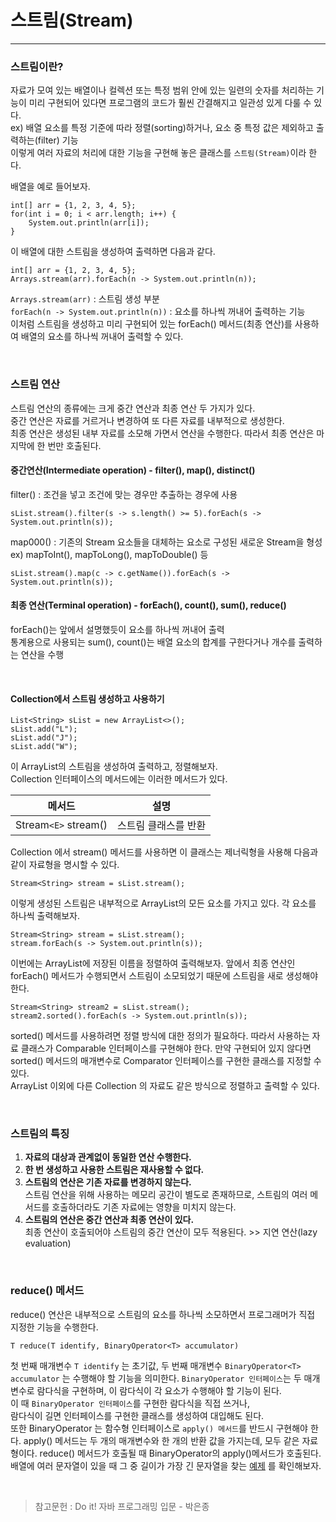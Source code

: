 # 스트림(Stream)
___
### 스트림이란?
자료가 모여 있는 배열이나 컬렉션 또는 특정 범위 안에 있는 일련의 숫자를 처리하는 기능이 미리 구현되어 있다면 프로그램의 코드가 훨씬 간결해지고 일관성 있게 다룰 수 있다.  
ex) 배열 요소를 특정 기준에 따라 정렬(sorting)하거나, 요소 중 특정 값은 제외하고 출력하는(filter) 기능  
이렇게 여러 자료의 처리에 대한 기능을 구현해 놓은 클래스를 `스트림(Stream)`이라 한다.

배열을 예로 들어보자.
```
int[] arr = {1, 2, 3, 4, 5};
for(int i = 0; i < arr.length; i++) {
    System.out.println(arr[i]);
}
```
이 배열에 대한 스트림을 생성하여 출력하면 다음과 같다.
```
int[] arr = {1, 2, 3, 4, 5};
Arrays.stream(arr).forEach(n -> System.out.println(n));
```
`Arrays.stream(arr)` : 스트림 생성 부분  
`forEach(n -> System.out.println(n))` : 요소를 하나씩 꺼내어 출력하는 기능  
이처럼 스트림을 생성하고 미리 구현되어 있는 forEach() 메서드(최종 연산)를 사용하여 배열의 요소를 하나씩 꺼내어 출력할 수 있다.  

<br>

### 스트림 연산
스트림 연산의 종류에는 크게 중간 연산과 최종 연산 두 가지가 있다.  
중간 연산은 자료를 거르거나 변경하여 또 다른 자료를 내부적으로 생성한다.  
최종 연산은 생성된 내부 자료를 소모해 가면서 연산을 수행한다. 따라서 최종 연산은 마지막에 한 번만 호출된다.  

#### 중간연산(Intermediate operation) - filter(), map(), distinct()
filter() : 조건을 넣고 조건에 맞는 경우만 추출하는 경우에 사용
```
sList.stream().filter(s -> s.length() >= 5).forEach(s -> System.out.println(s));
```
map000() : 기존의 Stream 요소들을 대체하는 요소로 구성된 새로운 Stream을 형성  
ex) mapToInt(), mapToLong(), mapToDouble() 등
```
sList.stream().map(c -> c.getName()).forEach(s -> System.out.println(s));
```

#### 최종 연산(Terminal operation) - forEach(), count(), sum(), reduce()
forEach()는 앞에서 설명했듯이 요소를 하나씩 꺼내어 출력  
통계용으로 사용되는 sum(), count()는 배열 요소의 합계를 구한다거나 개수를 출력하는 연산을 수행

<br>

#### Collection에서 스트림 생성하고 사용하기
```
List<String> sList = new ArrayList<>();
sList.add("L");
sList.add("J");
sList.add("W");
```
이 ArrayList의 스트림을 생성하여 출력하고, 정렬해보자.  
Collection 인터페이스의 메서드에는 이러한 메서드가 있다.

|        메서드         |        설명        |
|:------------------:|:----------------:|
| Stream`<E>` stream() |   스트림 클래스를 반환    |

Collection 에서 stream() 메서드를 사용하면 이 클래스는 제너릭형을 사용해 다음과 같이 자료형을 명시할 수 있다.  
```
Stream<String> stream = sList.stream();
```
이렇게 생성된 스트림은 내부적으로 ArrayList의 모든 요소를 가지고 있다. 각 요소를 하나씩 출력해보자.
```
Stream<String> stream = sList.stream();
stream.forEach(s -> System.out.println(s));
```
이번에는 ArrayList에 저장된 이름을 정렬하여 출력해보자. 앞에서 최종 연산인 forEach() 메서드가 수행되면서 스트림이 소모되었기 때문에 스트림을 새로 생성해야 한다.
```
Stream<String> stream2 = sList.stream();
stream2.sorted().forEach(s -> System.out.println(s));
```
 sorted() 메서드를 사용하려면 정렬 방식에 대한 정의가 필요하다. 따라서 사용하는 자료 클래스가 Comparable 인터페이스를 구현해야 한다. 만약 구현되어 있지 않다면 sorted() 메서드의 매개변수로 Comparator 인터페이스를 구현한 클래스를 지정할 수 있다.  
 ArrayList 이외에 다른 Collection 의 자료도 같은 방식으로 정렬하고 출력할 수 있다.
 
<br>

### 스트림의 특징
1. **자료의 대상과 관계없이 동일한 연산 수행한다.**
2. **한 번 생성하고 사용한 스트림은 재사용할 수 없다.**
3. **스트림의 연산은 기존 자료를 변경하지 않는다.**  
스트림 연산을 위해 사용하는 메모리 공간이 별도로 존재하므로, 스트림의 여러 메서드를 호출하더라도 기존 자료에는 영향을 미치지 않는다.
4. **스트림의 연산은 중간 연산과 최종 연산이 있다.**  
최종 연산이 호출되어야 스트림의 중간 연산이 모두 적용된다. >> 지연 연산(lazy evaluation)

<br>

### reduce() 메서드
reduce() 연산은 내부적으로 스트림의 요소를 하나씩 소모하면서 프로그래머가 직접 지정한 기능을 수행한다.
```
T reduce(T identify, BinaryOperator<T> accumulator)
```
첫 번째 매개변수 `T identify` 는 초기값, 두 번째 매개변수 `BinaryOperator<T> accumulator` 는 수행해야 할 기능을 의미한다. `BinaryOperator 인터페이스`는 두 매개변수로 람다식을 구현하며, 이 람다식이 각 요소가 수행해야 할 기능이 된다.  
이 때 `BinaryOperator 인터페이스`를 구현한 람다식을 직접 쓰거나,  
람다식이 길면 인터페이스를 구현한 클래스를 생성하여 대입해도 된다.  
또한 BinaryOperator 는 함수형 인터페이스로 `apply() 메서드`를 반드시 구현해야 한다. apply() 메서드는 두 개의 매개변수와 한 개의 반환 값을 가지는데, 모두 같은 자료형이다. reduce() 메서드가 호출될 때 BinaryOperator의 apply()메서드가 호출된다.  
배열에 여러 문자열이 있을 때 그 중 길이가 가장 긴 문자열을 찾는 [예제][githublink] 를 확인해보자.

[githublink]: https://github.com/Woogiemon/TIL/blob/master/JAVA/DoItJavaProgramming/src/stream/ReduceTest.java "Go ReduceTest"

<br>

> 참고문헌 : Do it! 자바 프로그래밍 입문 - 박은종